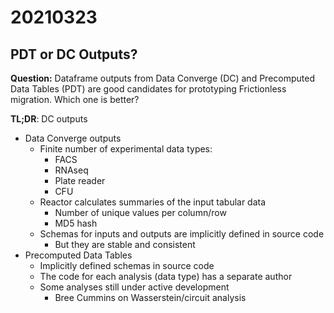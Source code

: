 # 20210323

## PDT or DC Outputs?

**Question:** Dataframe outputs from Data Converge (DC) and Precomputed Data Tables (PDT) are good candidates for prototyping Frictionless migration. Which one is better?

**TL;DR**: DC outputs

* Data Converge outputs
    * Finite number of experimental data types:
        * FACS
        * RNAseq
        * Plate reader
        * CFU
    * Reactor calculates summaries of the input tabular data
        * Number of unique values per column/row
        * MD5 hash
    * Schemas for inputs and outputs are implicitly defined in source code
        * But they are stable and consistent
* Precomputed Data Tables
    * Implicitly defined schemas in source code
    * The code for each analysis (data type) has a separate author
    * Some analyses still under active development
        * Bree Cummins on Wasserstein/circuit analysis
